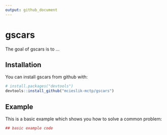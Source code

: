 ```yaml
---
output: github_document
---
```


<!-- README.md is generated from README.Rmd. Please edit that file -->



# gscars

The goal of gscars is to ...

## Installation

You can install gscars from github with:


```r
# install.packages("devtools")
devtools::install_github("mcieslik-mctp/gscars")
```

## Example

This is a basic example which shows you how to solve a common problem:


```r
## basic example code
```
